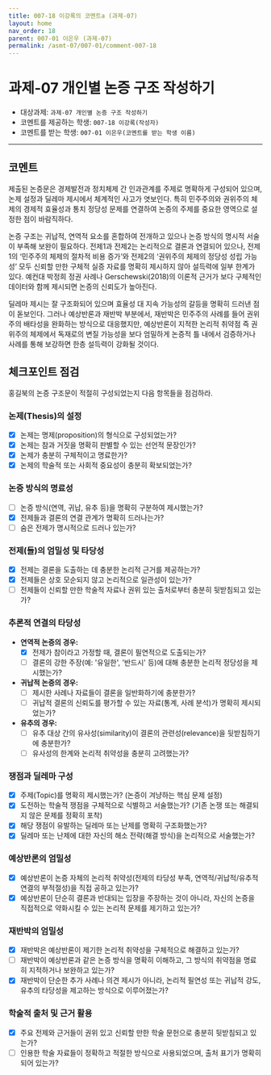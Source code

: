 ```yaml
---
title: 007-18 이강록의 코멘트a (과제-07) 
layout: home
nav_order: 18
parent: 007-01 이은우 (과제-07)
permalink: /asmt-07/007-01/comment-007-18
---
```


# 과제-07 개인별 논증 구조 작성하기

- 대상과제: `과제-07 개인별 논증 구조 작성하기`
- 코멘트를 제공하는 학생: `007-18 이강록(작성자)` 
- 코멘트를 받는 학생: `007-01 이은우(코멘트를 받는 학생 이름)` 

---

## 코멘트

제출된 논증문은 경제발전과 정치체제 간 인과관계를 주제로 명확하게 구성되어 있으며, 논제 설정과 딜레마 제시에서 체계적인 사고가 엿보인다. 특히 민주주의와 권위주의 체제의 경제적 효율성과 통치 정당성 문제를 연결하여 논증의 주제를 중요한 영역으로 설정한 점이 바람직하다.

논증 구조는 귀납적, 연역적 요소를 혼합하여 전개하고 있으나 논증 방식의 명시적 서술이 부족해  보완이 필요하다. 전제1과 전제2는 논리적으로 결론과 연결되어 있으나, 전제1의 ‘민주주의 체제의 절차적 비용 증가’와 전제2의 ‘권위주의 체제의 정당성 성립 가능성’ 모두 신뢰할 만한 구체적 실증 자료를 명확히 제시하지 않아 설득력에 일부 한계가 있다. 예컨대 박정희 정권 사례나 Gerschewski(2018)의 이론적 근거가 보다 구체적인 데이터와 함께 제시되면 논증의 신뢰도가 높아진다.

딜레마 제시는 잘 구조화되어 있으며 효율성 대 지속 가능성의 갈등을 명확히 드러낸 점이 돋보인다. 그러나 예상반론과 재반박 부분에서, 재반박은 민주주의 사례를 들어 권위주의 배타성을 완화하는 방식으로 대응했지만, 예상반론이 지적한 논리적 취약점 즉 권위주의 체제에서 독재로의 변질 가능성을 보다 엄밀하게 논증적 틀 내에서 검증하거나 사례를 통해 보강하면 한층 설득력이 강화될 것이다.

## 체크포인트 점검

홍길북의 논증 구조문이 적절히 구성되었는지 다음 항목들을 점검하라.

### **논제(Thesis)의 설정**
- [x] 논제는 명제(proposition)의 형식으로 구성되었는가?
- [x] 논제는 참과 거짓을 명확히 판별할 수 있는 선언적 문장인가?
- [x] 논제가 충분히 구체적이고 명료한가?
- [x] 논제의 학술적 또는 사회적 중요성이 충분히 확보되었는가?

### **논증 방식의 명료성**
- [ ] 논증 방식(연역, 귀납, 유추 등)을 명확히 구분하여 제시했는가?
- [x] 전제들과 결론의 연결 관계가 명확히 드러나는가?
- [ ] 숨은 전제가 명시적으로 드러나 있는가?

### **전제(들)의 엄밀성 및 타당성**
- [x] 전제는 결론을 도출하는 데 충분한 논리적 근거를 제공하는가?
- [x] 전제들은 상호 모순되지 않고 논리적으로 일관성이 있는가?
- [ ] 전제들이 신뢰할 만한 학술적 자료나 권위 있는 출처로부터 충분히 뒷받침되고 있는가?

### **추론적 연결의 타당성**
- **연역적 논증의 경우:**
  - [x] 전제가 참이라고 가정할 때, 결론이 필연적으로 도출되는가?
  - [ ] 결론의 강한 주장(예: '유일한', '반드시' 등)에 대해 충분한 논리적 정당성을 제시했는가?

- **귀납적 논증의 경우:**
  - [ ] 제시한 사례나 자료들이 결론을 일반화하기에 충분한가?
  - [ ] 귀납적 결론의 신뢰도를 평가할 수 있는 자료(통계, 사례 분석)가 명확히 제시되었는가?

- **유추의 경우:**
  - [ ] 유추 대상 간의 유사성(similarity)이 결론의 관련성(relevance)을 뒷받침하기에 충분한가?
  - [ ] 유사성의 한계와 논리적 취약성을 충분히 고려했는가?

### **쟁점과 딜레마 구성**
- [x] 주제(Topic)를 명확히 제시했는가? (논증이 겨냥하는 핵심 문제 설정)
- [x] 도전하는 학술적 쟁점을 구체적으로 식별하고 서술했는가? (기존 논쟁 또는 해결되지 않은 문제를 정확히 포착)
- [x] 해당 쟁점이 유발하는 딜레마 또는 난제를 명확히 구조화했는가?
- [x] 딜레마 또는 난제에 대한 자신의 해소 전략(해결 방식)을 논리적으로 서술했는가?

### **예상반론의 엄밀성**
- [x] 예상반론이 논증 자체의 논리적 취약성(전제의 타당성 부족, 연역적/귀납적/유추적 연결의 부적절성)을 직접 공하고 있는가?
- [x] 예상반론이 단순히 결론과 반대되는 입장을 주장하는 것이 아니라, 자신의 논증을 직접적으로 약화시킬 수 있는 논리적 문제를 제기하고 있는가?

### **재반박의 엄밀성**
- [x] 재반박은 예상반론이 제기한 논리적 취약성을 구체적으로 해결하고 있는가?
- [ ] 재반박이 예상반론과 같은 논증 방식을 명확히 이해하고, 그 방식의 취약점을 명료히 지적하거나 보완하고 있는가?
- [x] 재반박이 단순한 추가 사례나 의견 제시가 아니라, 논리적 필연성 또는 귀납적 강도, 유추의 타당성을 제고하는 방식으로 이루어졌는가?

### **학술적 출처 및 근거 활용**
- [x] 주요 전제와 근거들이 권위 있고 신뢰할 만한 학술 문헌으로 충분히 뒷받침되고 있는가?
- [ ] 인용한 학술 자료들이 정확하고 적절한 방식으로 사용되었으며, 출처 표기가 명확히 되어 있는가?
